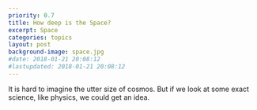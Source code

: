 ```yaml
---
priority: 0.7
title: How deep is the Space?
excerpt: Space
categories: topics
layout: post
background-image: space.jpg
#date: 2018-01-21 20:08:12
#lastupdated: 2018-01-21 20:08:12
---
```



It is hard to imagine the utter size of cosmos. But if we look at some exact science, like physics, we could get an idea.
